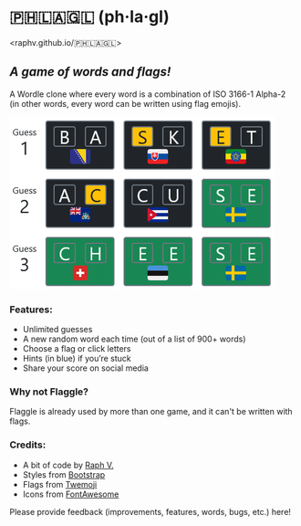 # 🇵🇭🇱🇦🇬🇱 (ph·la·gl)

<raphv.github.io/🇵🇭🇱🇦🇬🇱>

## *A game of words and flags!*

A Wordle clone where every word is a combination of ISO 3166-1 Alpha-2 (in other words, every word can be written using flag emojis).

![Flagwords Screenshot](screenshot.png)

### Features:

- Unlimited guesses
- A new random word each time (out of a list of 900+ words)</li>
- Choose a flag or click letters
- Hints (in blue) if you’re stuck
- Share your score on social media

### Why not Flaggle?

Flaggle is already used by more than one game, and it can't be written with flags.

### Credits:

- A bit of code by [Raph V.](https://github.com/raphv/)
- Styles from [Bootstrap](https://getbootstrap.com/)
- Flags from [Twemoji](https://twemoji.twitter.com/)
- Icons from [FontAwesome](https://fontawesome.com/)

Please provide feedback (improvements, features, words, bugs, etc.) here!
